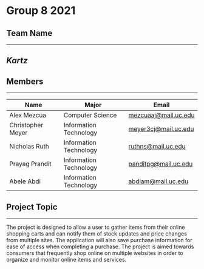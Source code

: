# Group 8 2021

## Team Name
***
## *Kartz*

## Members
***
| Name | Major | Email|
| ------------| ----------- | ----- |
| Alex Mezcua | Computer Science | mezcuaaj@mail.uc.edu |
| Christopher Meyer | Information Technology | meyer3cj@mail.uc.edu |
| Nicholas Ruth | Information Technology | ruthns@mail.uc.edu |
| Prayag Prandit | Information Technology | panditpg@mail.uc.edu |
| Abele Abdi | Information Technology | abdiam@mail.uc.edu |

## Project Topic
***
The project is designed to allow a user to gather items from their online shopping carts and can notify them of stock updates and price changes from multiple sites. The application will also save purchase information for ease of access when completing a purchase. The project is aimed towards consumers that frequently shop online on multiple websites in order to organize and monitor online items and services. 